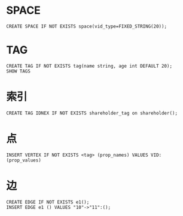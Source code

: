# SPACE
```
CREATE SPACE IF NOT EXISTS space(vid_type=FIXED_STRING(20));
```

# TAG
```
CREATE TAG IF NOT EXISTS tag(name string, age int DEFAULT 20);
SHOW TAGS
```

# 索引
```
CREATE TAG IDNEX IF NOT EXISTS shareholder_tag on shareholder();
```

# 点
```
INSERT VERTEX IF NOT EXISTS <tag> (prop_names) VALUES VID:(prop_values)
```

# 边
```
CREATE EDGE IF NOT EXISTS e1();
INSERT EDGE e1 () VALUES "10"->"11":();
```

